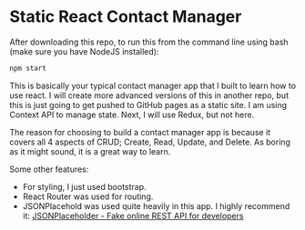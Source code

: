 # Static React Contact Manager

After downloading this repo, to run this from the command line using bash (make sure you have NodeJS installed):
```bash
npm start
```

This is basically your typical contact manager app that I built to learn how to use react. I will create more advanced versions of this in another repo, but this is just going to get pushed to GitHub pages as a static site. I am using Context API to manage state. Next, I will use Redux, but not here. 

The reason for choosing to build a contact manager app is because it covers all 4 aspects of CRUD; Create, Read, Update, and Delete. As boring as it might sound, it is a great way to learn. 

Some other features:
* For styling, I just used bootstrap. 
* React Router was used for routing. 
* JSONPlacehold was used quite heavily in this app. I highly recommend it: [JSONPlaceholder - Fake online REST API for developers](https://jsonplaceholder.typicode.com/)